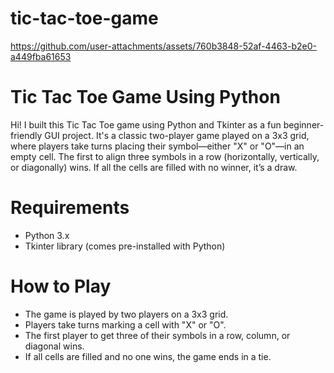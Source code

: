 # tic-tac-toe-game

https://github.com/user-attachments/assets/760b3848-52af-4463-b2e0-a449fba61653

# Tic Tac Toe Game Using Python
Hi! I built this Tic Tac Toe game using Python and Tkinter as a fun beginner-friendly GUI project. It's a classic two-player game played on a 3x3 grid, where players take turns placing their symbol—either "X" or "O"—in an empty cell. The first to align three symbols in a row (horizontally, vertically, or diagonally) wins. If all the cells are filled with no winner, it’s a draw.

# Requirements
- Python 3.x
- Tkinter library (comes pre-installed with Python)

# How to Play
- The game is played by two players on a 3x3 grid.
- Players take turns marking a cell with "X" or "O".
- The first player to get three of their symbols in a row, column, or diagonal wins.
- If all cells are filled and no one wins, the game ends in a tie.
